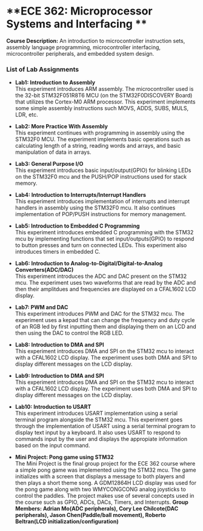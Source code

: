 # **ECE 362: Microprocessor Systems and Interfacing **

**Course Description:**
An introduction to microcontroller instruction sets, assembly language programming, microcontroller interfacing, microcontroller peripherals, and embedded system design. 

### **List of Lab Assignments**

- **Lab1: Introduction to Assembly**<br/>
This experiment introduces ARM assembly. The microcontroller used is the 32-bit STM32F051R8T6 MCU (on the STM32F0DISCOVERY Board) that utilizes the Cortex-M0 ARM processor. This experiment implements some simple assembly instructions such MOVS, ADDS, SUBS, MULS, LDR, etc.

- **Lab2: More Practice With Assembly**<br/>
This experiment continues with programming in assembly using the STM32F0 MCU. The experiment implements basic operations such as calculating length of a string, reading words and arrays, and basic manipulation of data in arrays.  

- **Lab3: General Purpose I/O**<br/>
This experiment introduces basic input/output(GPIO) for blinking LEDs on the STM32F0 mcu and the PUSH/POP instructions used for stack memory.

- **Lab4: Introduction to Interrupts/Interrupt Handlers**<br/>
This experiment introduces implementation of interrupts and interrupt handlers in assembly using the STM32F0 mcu. It also continues implementation of POP/PUSH instructions for memory management. 

- **Lab5: Introduction to Embedded C Programming**<br/>
This experiment introduces embedded C programming with the STM32 mcu by implementing functions that set input/outputs(GPIO) to respond to button presses and turn on connected LEDs. This experiment also introduces timers in embedded C.

- **Lab6: Introduction to Analog-to-Digital/Digital-to-Analog Converters(ADC/DAC)**<br/>
This experiment introduces the ADC and DAC present on the STM32 mcu. The experiment uses two waveforms that are read by the ADC and then their amplitdues and frequencies are displayed on a CFAL1602 LCD display. 

- **Lab7: PWM and DAC**<br/>
This experiment introduces PWM and DAC for the STM32 mcu. The experiment uses a kepad that can change the frequency and duty cycle of an RGB led by first inputting them and displaying them on an LCD and then using the DAC to control the RGB LED.

- **Lab8: Introduction to DMA and SPI**<br/>
This experiment introduces DMA and SPI on the STM32 mcu to interact with a CFAL1602 LCD display. The experiment uses both DMA and SPI to display different messages on the LCD display.

- **Lab9: Introduction to DMA and SPI**<br/>
This experiment introduces DMA and SPI on the STM32 mcu to interact with a CFAL1602 LCD display. The experiment uses both DMA and SPI to display different messages on the LCD display.

- **Lab10: Introduction to USART**<br/>
This experiment introduces USART implementation using a serial terminal program alongside the STM32 mcu. This experiment goes through the implementation of USART using a serial terminal program to display text input by a keyboard. It also uses USART to respond to commands input by the user and displays the appropiate information based on the input command.

- **Mini Project: Pong game using STM32**<br/>
The Mini Project is the final group project for the ECE 362 course where a simple pong game was implemented using the STM32 mcu. The game initializes with a screen that displays a message to both players and then plays a short theme song. A GDM12864H LCD display was used for the pong game along with two WMYCONGCONG analog joysticks to control the paddles. The project makes use of several concepts used in the course such as GPIO, ADCs, DACs, Timers, and Interrupts. **Group Members: Adrian Mo(ADC peripherals), Cory Lee Chilcote(DAC peripherals), Jason Chen(Paddle/ball movement), Roberto Beltran(LCD initialization/configuration)**